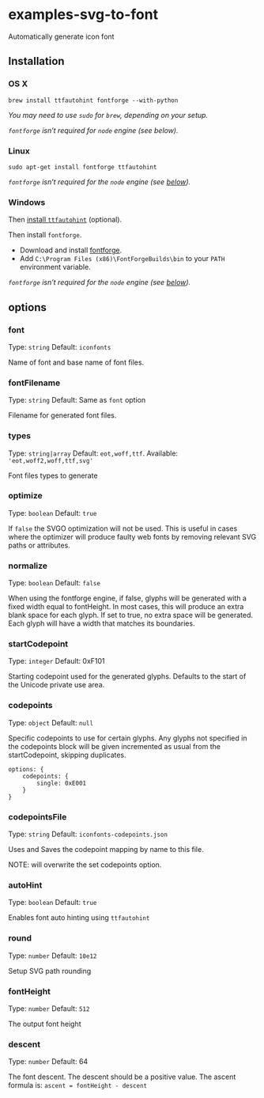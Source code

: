 # examples-svg-to-font
Automatically generate icon font

## Installation
### OS X
```
brew install ttfautohint fontforge --with-python
```

*You may need to use `sudo` for `brew`, depending on your setup.*

*`fontforge` isn’t required for `node` engine (see below).*

### Linux
```
sudo apt-get install fontforge ttfautohint
```

*`fontforge` isn’t required for the `node` engine (see [below](#available-engines)).*

### Windows
Then [install `ttfautohint`](http://www.freetype.org/ttfautohint/#download) (optional).

Then install `fontforge`.
* Download and install [fontforge](http://fontforge.github.io/en-US/downloads/windows/).
* Add `C:\Program Files (x86)\FontForgeBuilds\bin` to your `PATH` environment variable.

*`fontforge` isn’t required for the `node` engine (see [below](#available-engines)).*

## options
### font
Type: `string` Default: `iconfonts`

Name of font and base name of font files.

### fontFilename
Type: `string` Default: Same as `font` option

Filename for generated font files.

### types
Type: `string|array` Default: `eot,woff,ttf`. Available: `'eot,woff2,woff,ttf,svg'`

Font files types to generate

### optimize
Type: `boolean` Default: `true`

If `false` the SVGO optimization will not be used. This is useful in cases where the optimizer will produce faulty web fonts by removing relevant SVG paths or attributes.

### normalize
Type: `boolean` Default: `false`

When using the fontforge engine, if false, glyphs will be generated with a fixed width equal to fontHeight. In most cases, this will produce an extra blank space for each glyph. If set to true, no extra space will be generated. Each glyph will have a width that matches its boundaries.

### startCodepoint
Type: `integer` Default: 0xF101

Starting codepoint used for the generated glyphs. Defaults to the start of the Unicode private use area.

### codepoints
Type: `object` Default: `null`

Specific codepoints to use for certain glyphs. Any glyphs not specified in the codepoints block will be given incremented as usual from the startCodepoint, skipping duplicates.

```
options: {
    codepoints: {
        single: 0xE001
    }
}
```

### codepointsFile
Type: `string` Default: `iconfonts-codepoints.json`

Uses and Saves the codepoint mapping by name to this file.

NOTE: will overwrite the set codepoints option.

### autoHint
Type: `boolean` Default: `true`

Enables font auto hinting using `ttfautohint`

### round
Type: `number` Default: `10e12`

Setup SVG path rounding

### fontHeight
Type: `number` Default: `512`

The output font height

### descent
Type: `number` Default: 64

The font descent. The descent should be a positive value. The ascent formula is: `ascent = fontHeight - descent`
